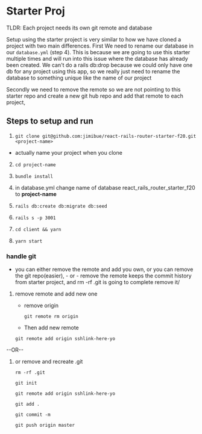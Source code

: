 # Starter Proj
TLDR: Each project needs its own git remote and database

Setup using the starter project is very similar to how we have cloned a project with two main differences.  First We need to rename our database in our `database.yml` (step 4).  This is because we are going to use this starter multiple times and will run into this issue where the database has already been created.  We can't do a rails db:drop because we could only have one db for any project using this app, so we really just need to rename the database to something unique like the name of our project

Secondly we need to remove the remote so we are not pointing to this starter repo and create a new git hub repo and add that remote to each project,



## Steps to setup and run

1. `git clone git@github.com:jimibue/react-rails-router-starter-f20.git <project-name>`
  - actually name your project when you clone

2. `cd project-name`
3. `bundle install`
4. in database.yml change name of database react_rails_router_starter_f20 to **project-name**
5. `rails db:create db:migrate db:seed`
6. `rails s -p 3001`

7. `cd client && yarn`
8. `yarn start`

### handle git

- you can either remove the remote and add you own, or you can remove the git repo(easier), - or - remove the
  remote keeps the commit history from starter project, and rm -rf .git is going to complete remove
  it/

1. remove remote and add new one 
    - remove origin 
  
      `git remote rm origin`
    - Then add new remote 


     `git remote add origin sshlink-here-yo`

--OR--

1.  or remove and recreate .git
   
    `rm -rf .git`

    `git init`

    `git remote add origin sshlink-here-yo`

    `git add .`

    `git commit -m`

    `git push origin master`
